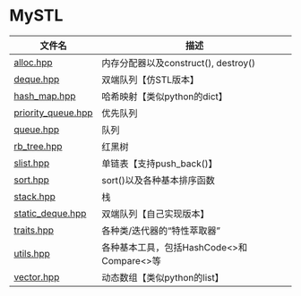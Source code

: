 # MySTL
|文件名                                                                                          |描述|
|---                                                                                            |---|
|[alloc.hpp](https://github.com/zhaobudaoduixiang/MySTL/blob/main/alloc.hpp)                    |内存分配器以及construct(), destroy()|
|[deque.hpp](https://github.com/zhaobudaoduixiang/MySTL/blob/main/deque.hpp)                    |双端队列【仿STL版本】|
|[hash_map.hpp](https://github.com/zhaobudaoduixiang/MySTL/blob/main/hash_map.hpp)              |哈希映射【类似python的dict】|
|[priority_queue.hpp](https://github.com/zhaobudaoduixiang/MySTL/blob/main/priority_queue.hpp)  |优先队列|
|[queue.hpp](https://github.com/zhaobudaoduixiang/MySTL/blob/main/queue.hpp)                    |队列|
|[rb_tree.hpp](https://github.com/zhaobudaoduixiang/MySTL/blob/main/rb_tree.hpp)                |红黑树|
|[slist.hpp](https://github.com/zhaobudaoduixiang/MySTL/blob/main/slist.hpp)                    |单链表【支持push_back()】|
|[sort.hpp](https://github.com/zhaobudaoduixiang/MySTL/blob/main/sort.hpp)                      |sort()以及各种基本排序函数|
|[stack.hpp](https://github.com/zhaobudaoduixiang/MySTL/blob/main/stack.hpp)                    |栈|
|[static_deque.hpp](https://github.com/zhaobudaoduixiang/MySTL/blob/main/static_deque.hpp)      |双端队列【自己实现版本】|
|[traits.hpp](https://github.com/zhaobudaoduixiang/MySTL/blob/main/traits.hpp)                  |各种类/迭代器的“特性萃取器”|
|[utils.hpp](https://github.com/zhaobudaoduixiang/MySTL/blob/main/utils.hpp)                    |各种基本工具，包括HashCode<>和Compare<>等|
|[vector.hpp](https://github.com/zhaobudaoduixiang/MySTL/blob/main/vector.hpp)                  |动态数组【类似python的list】|
